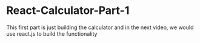 # React-Calculator-Part-1
This first part is just building the calculator and in the next video, we would use react.js to build the functionality 

